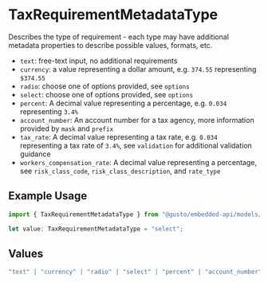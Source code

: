 # TaxRequirementMetadataType

Describes the type of requirement - each type may have additional metadata properties to describe possible values, formats, etc.

- `text`: free-text input, no additional requirements
- `currency`: a value representing a dollar amount, e.g. `374.55` representing `$374.55`
- `radio`: choose one of options provided, see `options`
- `select`: choose one of options provided, see `options`
- `percent`: A decimal value representing a percentage, e.g. `0.034` representing `3.4%`
- `account_number`: An account number for a tax agency, more information provided by `mask` and `prefix`
- `tax_rate`: A decimal value representing a tax rate, e.g. `0.034` representing a tax rate of `3.4%`, see `validation` for additional validation guidance
- `workers_compensation_rate`: A decimal value representing a percentage, see `risk_class_code`, `risk_class_description`, and `rate_type`


## Example Usage

```typescript
import { TaxRequirementMetadataType } from "@gusto/embedded-api/models/components";

let value: TaxRequirementMetadataType = "select";
```

## Values

```typescript
"text" | "currency" | "radio" | "select" | "percent" | "account_number" | "tax_rate" | "workers_compensation_rate"
```